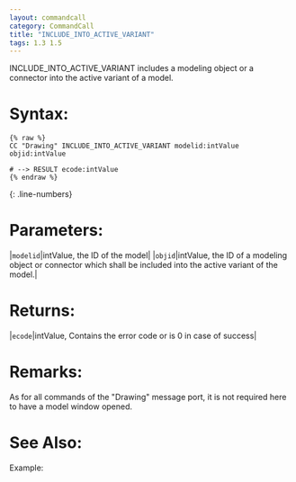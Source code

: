 ```yaml
---
layout: commandcall
category: CommandCall
title: "INCLUDE_INTO_ACTIVE_VARIANT"
tags: 1.3 1.5
---
```


INCLUDE_INTO_ACTIVE_VARIANT includes a modeling object or a connector into the active variant of a model.

# Syntax:  

```adoscript
{% raw %}
CC "Drawing" INCLUDE_INTO_ACTIVE_VARIANT modelid:intValue objid:intValue

# --> RESULT ecode:intValue
{% endraw %}
```
{: .line-numbers}

# Parameters:  

|`modelid`|intValue, the ID of the model|
|`objid`|intValue, the ID of a modeling object or connector which shall be included into the active variant of the model.|

# Returns:  

|`ecode`|intValue, Contains the error code or is 0 in case of success|

# Remarks:

As for all commands of the "Drawing" message port, it is not required here to have a model window opened.

# See Also:  



Example:

